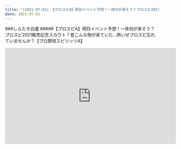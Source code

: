 ```yaml
---
title: "[2021-07-01] 【プロスピA】明日イベント予想！一体何が来そう？プロスピ2021販売記念スカウト？昔こんな物が来ていた…熱いぜプロスピ忘れていませんか？【プロ野球スピリッツA】 他"
date: 2021-07-01
---
```

###しらたき白瀧
#####【プロスピA】明日イベント予想！一体何が来そう？プロスピ2021販売記念スカウト？昔こんな物が来ていた…熱いぜプロスピ忘れていませんか？【プロ野球スピリッツA】
<iframe width="560" height="315" src="https://www.youtube.com/embed/N4_8F0eXNUA" frameborder="0" allow="accelerometer; autoplay; clipboard-write; encrypted-media; gyroscope; picture-in-picture" allowfullscreen></iframe>

